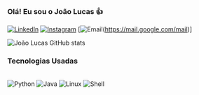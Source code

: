### Olá! Eu sou o João Lucas 👍

[![Linkedln](https://img.shields.io/badge/LinkedIn-0077B5?style=for-the-badge&logo=linkedin&logoColor=white)](https:https://www.linkedin.com/in/joaolsrossato/)
[![Instagram](https://img.shields.io/badge/Instagram-E4405F?style=for-the-badge&logo=instagram&logoColor=white)](https://www.instagram.com/joaolrossato/)
[![Email](https://img.shields.io/badge/Gmail-D14836?style=for-the-badge&logo=gmail&logoColor=white)(https://mail.google.com/mail)]

![João Lucas GitHub stats](https://github-readme-stats.vercel.app/api?username=joaolucasrossato&show_icons=true&theme=dark)

### Tecnologias Usadas

<div style="display: inline_blocks"><br/>
    <img  alt="Python" src="https://img.shields.io/badge/Python-3776AB?style=for-the-badge&logo=python&logoColor=white"/>
     <img  alt="Java" src="https://img.shields.io/badge/Java-ED8B00?style=for-the-badge&logo=openjdk&logoColor=white"/>
    <img  alt="Linux" src="https://img.shields.io/badge/Linux-FCC624?style=for-the-badge&logo=linux&logoColor=black"/>
    <img  alt="Shell" src="https://img.shields.io/badge/Shell_Script-121011?style=for-the-badge&logo=gnu-bash&logoColor=white"/>
</div>
